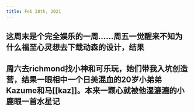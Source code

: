 ```yaml
---
title: Feb 28th, 2021
---
```


## 这周末是个完全娱乐的一周……周五一觉醒来不知为什么福至心灵想去下载动森的设计，结果
## 周六去richmond找小神和可乐玩，她们带我入坑创造营，结果一眼相中一个日美混血的20岁小弟弟Kazume和马[[kaz]]。本来一颗心就被他湿漉漉的小鹿眼一首水星记
